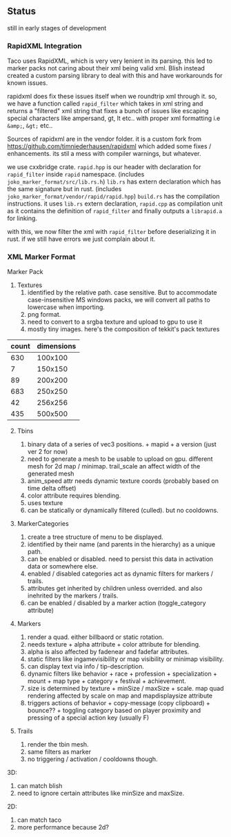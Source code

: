 
## Status
still in early stages of development




### RapidXML Integration
Taco uses RapidXML, which is very very lenient in its parsing. 
this led to marker packs not caring about their xml being valid xml.
Blish instead created a custom parsing library to deal with this and have workarounds for known issues. 

rapidxml does fix these issues itself when we roundtrip xml through it. so, we have a function called `rapid_filter` which takes in xml string and returns a "filtered" xml string that fixes a bunch of issues like escaping special characters like
ampersand, gt, lt etc.. with proper xml formatting i.e `&amp;`, `&gt;` etc..

Sources of rapidxml are in the vendor folder. it is a custom fork from https://github.com/timniederhausen/rapidxml which
added some fixes / enhancements. its stil a mess with compiler warnings, but whatever.

we use cxxbridge crate. 
`rapid.hpp` is our header with declaration for `rapid_filter` inside `rapid` namespace. (includes `joko_marker_format/src/lib.rs.h`)
`lib.rs` has extern declaration which has the same signature but in rust. (includes `joko_marker_format/vendor/rapid/rapid.hpp`)
`build.rs` has the compilation instructions. it uses `lib.rs` extern declaration, `rapid.cpp` as compilation unit as it
    contains the definition of `rapid_filter` and finally outputs a `librapid.a` for linking.

with this, we now filter the xml with `rapid_filter` before deserializing it in rust. if we still have errors we just 
complain about it. 



### XML Marker Format
Marker Pack

1. Textures
	1. identified by the relative path. case sensitive. But to accommodate case-insensitive MS windows packs, we will convert all paths to lowercase when importing.
	2. png format.
	3. need to convert to a srgba texture and upload to gpu to use it
	4. mostly tiny images. here's the composition of tekkit's pack textures

| count | dimensions    |
|-------|---------------|
| 630   |   100x100     |
| 7     |   150x150     |
| 89    |   200x200     |
| 683   |   250x250     |
| 42    |   256x256     |
| 435   |   500x500     |

2. Tbins
	1. binary data of a series of vec3 positions. + mapid + a version (just ver 2 for now) 
	2. need to generate a mesh to be usable to upload on gpu. different mesh for 2d map / minimap. trail_scale an affect width of the generated mesh
	3. anim_speed attr needs dynamic texture coords (probably based on time delta offset)
	4. color attribute requires blending.
	5. uses texture
	6. can be statically or dynamically filtered (culled). but no cooldowns. 
   
3. MarkerCategories
   1. create a tree structure of menu to be displayed. 
   2. identified by their name (and parents in the hierarchy) as a unique path.
   3. can be enabled or disabled. need to persist this data in activation data or somewhere else.
   4. enabled / disabled categories act as dynamic filters for markers / trails.
   5. attributes get inherited by children unless overrided. and also inehrited by the markers / trails. 
   6. can be enabled / disabled by a marker action (toggle_category attribute)
4. Markers
   1. render a quad. either billbaord or static rotation.
   2. needs texture + alpha attribute + color attribute for blending. 
   3. alpha is also affected by fadenear and fadefar attributes. 
   4. static filters like ingamevisibility or map visibility or minimap visibility. 
   5. can display text via info / tip-description.
   6. dynamic filters like behavior + race + profession + specialization + mount + map type + category + festival + achievement.
   7. size is determined by texture + minSize / maxSize + scale. map quad rendering affected by scale on map and mapdisplaysize attribute
   8. triggers actions of behavior + copy-message (copy clipboard) + bounce?? + toggling category based on player proximity and pressing of a special action key (usually F)
5. Trails
   1. render the tbin mesh.
   2. same filters as marker
   3. no triggering / activation / cooldowns though. 


3D:
1. can match blish
2. need to ignore certain attributes like minSize and maxSize. 


2D:
1. can match taco
2. more performance because 2d?


